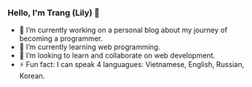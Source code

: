 ### Hello, I'm Trang (Lily) 👋

- 🔭 I’m currently working on a personal blog about my journey of becoming a programmer.
- 🌱 I’m currently learning web programming.
- 👯 I’m looking to learn and collaborate on web development.
- ⚡ Fun fact: I can speak 4 languagues: Vietnamese, English, Russian, Korean.
